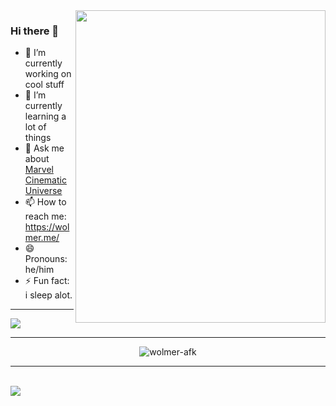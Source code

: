 
 <img align="right" width="400" height="500" src="https://user-images.githubusercontent.com/81027593/156868913-04113191-2e06-4585-b42b-988ea7d3f8c3.jpg">
 
 ### Hi there 👋
- 🔭 I’m currently working on cool stuff
- 🌱 I’m currently learning a lot of things
- 💬 Ask me about [Marvel Cinematic Universe](https://www.marvel.com/)
- 📫 How to reach me: https://wolmer.me/
- 😄 Pronouns: he/him
- ⚡ Fun fact: i sleep alot. 

---


<img align="center" src="https://github-readme-stats.vercel.app/api?username=wolmer-afk&hide=stars,sprs,issues&count_private=true&show_icons=true&theme=dark">
 </p>
 
 ---
 

 <p align="center"> <img src="https://komarev.com/ghpvc/?username=wolmer-afk&label=Profile%20views&color=270a75&style=flat" alt="wolmer-afk" /> </p>
 
 ---
 
 
<br>
 <img align="center" src="https://activity-graph.herokuapp.com/graph?username=wolmer-afk&theme=react-dark">



